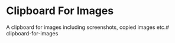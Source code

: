 # Clipboard For Images

A clipboard for images including screenshots, copied images etc.# clipboard-for-images
